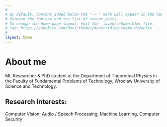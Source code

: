 ```yaml
---
#
# By default, content added below the "---" mark will appear in the home page
# between the top bar and the list of recent posts.
# To change the home page layout, edit the _layouts/home.html file.
# See: https://jekyllrb.com/docs/themes/#overriding-theme-defaults
#
layout: home
---
```



# About me

ML Researcher & PhD student at the Department of Theoretical Physics in the Faculty of Fundamental Problems of Technology, Wrocław University of Science and Technology.


## Research interests:

Computer Vision, Audio / Speech Processing, Machine Learning, Computer Security

